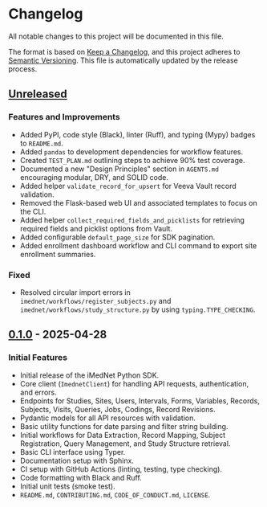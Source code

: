 # Changelog

All notable changes to this project will be documented in this file.

The format is based on [Keep a Changelog](https://keepachangelog.com/en/1.0.0/),
and this project adheres to [Semantic Versioning](https://semver.org/spec/v2.0.0.html).
This file is automatically updated by the release process.

## [Unreleased]

### Features and Improvements

- Added PyPI, code style (Black), linter (Ruff), and typing (Mypy) badges to `README.md`.
- Added `pandas` to development dependencies for workflow features.
- Created `TEST_PLAN.md` outlining steps to achieve 90% test coverage.
- Documented a new "Design Principles" section in `AGENTS.md` encouraging
  modular, DRY, and SOLID code.
- Added helper `validate_record_for_upsert` for Veeva Vault record validation.
- Removed the Flask-based web UI and associated templates to focus on the CLI.
- Added helper `collect_required_fields_and_picklists` for retrieving required
  fields and picklist options from Vault.
- Added configurable `default_page_size` for SDK pagination.
- Added enrollment dashboard workflow and CLI command to export site enrollment
  summaries.

### Fixed

- Resolved circular import errors in `imednet/workflows/register_subjects.py` and `imednet/workflows/study_structure.py` by using `typing.TYPE_CHECKING`.

## [0.1.0] - 2025-04-28

### Initial Features

- Initial release of the iMedNet Python SDK.
- Core client (`ImednetClient`) for handling API requests, authentication, and errors.
- Endpoints for Studies, Sites, Users, Intervals, Forms, Variables, Records, Subjects, Visits, Queries, Jobs, Codings, Record Revisions.
- Pydantic models for all API resources with validation.
- Basic utility functions for date parsing and filter string building.
- Initial workflows for Data Extraction, Record Mapping, Subject Registration, Query Management, and Study Structure retrieval.
- Basic CLI interface using Typer.
- Documentation setup with Sphinx.
- CI setup with GitHub Actions (linting, testing, type checking).
- Code formatting with Black and Ruff.
- Initial unit tests (smoke test).
- `README.md`, `CONTRIBUTING.md`, `CODE_OF_CONDUCT.md`, `LICENSE`.

[Unreleased]: https://github.com/Bright-Research/imednet-python-sdk/compare/v0.1.0...HEAD
[0.1.0]: https://github.com/Bright-Research/imednet-python-sdk/releases/tag/v0.1.0
